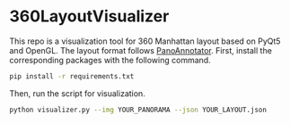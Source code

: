 # 360LayoutVisualizer

This repo is a visualization tool for 360 Manhattan layout based on PyQt5 and OpenGL. The layout format follows <a href='https://github.com/SunDaDenny/PanoAnnotator'>PanoAnnotator</a>. First, install the corresponding packages with the following command.
```bash
pip install -r requirements.txt
```
Then, run the script for visualization.
```bash
python visualizer.py --img YOUR_PANORAMA --json YOUR_LAYOUT.json
```
